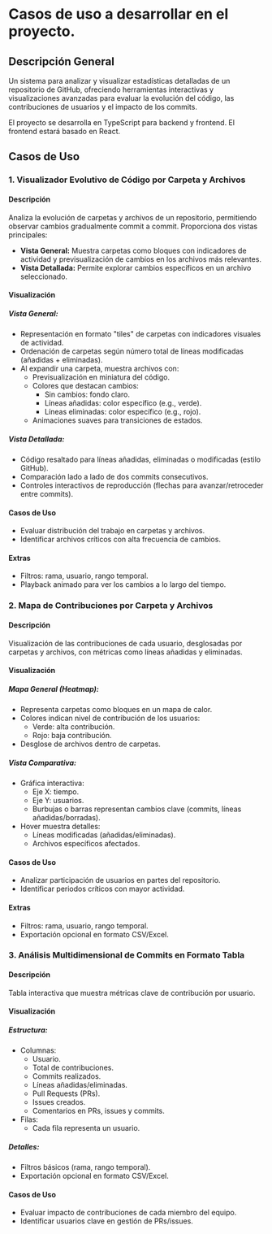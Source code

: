 # Casos de uso a desarrollar en el proyecto.

## Descripción General
Un sistema para analizar y visualizar estadísticas detalladas de un repositorio de GitHub, ofreciendo herramientas interactivas y visualizaciones avanzadas para evaluar la evolución del código, las contribuciones de usuarios y el impacto de los commits.

El proyecto se desarrolla en TypeScript para backend y frontend. El frontend estará basado en React.

## Casos de Uso

### 1. Visualizador Evolutivo de Código por Carpeta y Archivos

#### Descripción
Analiza la evolución de carpetas y archivos de un repositorio, permitiendo observar cambios gradualmente commit a commit.
Proporciona dos vistas principales:
- **Vista General:** Muestra carpetas como bloques con indicadores de actividad y previsualización de cambios en los archivos más relevantes.
- **Vista Detallada:** Permite explorar cambios específicos en un archivo seleccionado.

#### Visualización

##### Vista General:
- Representación en formato "tiles" de carpetas con indicadores visuales de actividad.
- Ordenación de carpetas según número total de líneas modificadas (añadidas + eliminadas).
- Al expandir una carpeta, muestra archivos con:
  - Previsualización en miniatura del código.
  - Colores que destacan cambios:
    - Sin cambios: fondo claro.
    - Líneas añadidas: color específico (e.g., verde).
    - Líneas eliminadas: color específico (e.g., rojo).
  - Animaciones suaves para transiciones de estados.

##### Vista Detallada:
- Código resaltado para líneas añadidas, eliminadas o modificadas (estilo GitHub).
- Comparación lado a lado de dos commits consecutivos.
- Controles interactivos de reproducción (flechas para avanzar/retroceder entre commits).

#### Casos de Uso
- Evaluar distribución del trabajo en carpetas y archivos.
- Identificar archivos críticos con alta frecuencia de cambios.

#### Extras
- Filtros: rama, usuario, rango temporal.
- Playback animado para ver los cambios a lo largo del tiempo.

### 2. Mapa de Contribuciones por Carpeta y Archivos

#### Descripción
Visualización de las contribuciones de cada usuario, desglosadas por carpetas y archivos, con métricas como líneas añadidas y eliminadas.

#### Visualización

##### Mapa General (Heatmap):
- Representa carpetas como bloques en un mapa de calor.
- Colores indican nivel de contribución de los usuarios:
  - Verde: alta contribución.
  - Rojo: baja contribución.
- Desglose de archivos dentro de carpetas.

##### Vista Comparativa:
- Gráfica interactiva:
  - Eje X: tiempo.
  - Eje Y: usuarios.
  - Burbujas o barras representan cambios clave (commits, líneas añadidas/borradas).
- Hover muestra detalles:
  - Líneas modificadas (añadidas/eliminadas).
  - Archivos específicos afectados.

#### Casos de Uso
- Analizar participación de usuarios en partes del repositorio.
- Identificar periodos críticos con mayor actividad.

#### Extras
- Filtros: rama, usuario, rango temporal.
- Exportación opcional en formato CSV/Excel.

### 3. Análisis Multidimensional de Commits en Formato Tabla

#### Descripción
Tabla interactiva que muestra métricas clave de contribución por usuario.

#### Visualización

##### Estructura:
- Columnas:
  - Usuario.
  - Total de contribuciones.
  - Commits realizados.
  - Líneas añadidas/eliminadas.
  - Pull Requests (PRs).
  - Issues creados.
  - Comentarios en PRs, issues y commits.
- Filas:
  - Cada fila representa un usuario.

##### Detalles:
- Filtros básicos (rama, rango temporal).
- Exportación opcional en formato CSV/Excel.

#### Casos de Uso
- Evaluar impacto de contribuciones de cada miembro del equipo.
- Identificar usuarios clave en gestión de PRs/issues.